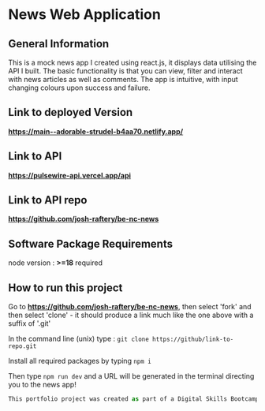 # News Web Application

## General Information

This is a mock news app I created using react.js, it displays data utilising the API I built. The basic functionality is that you can view, filter and interact with news articles as well as comments. The app is intuitive, with input changing colours upon success and failure.

## Link to deployed Version

**https://main--adorable-strudel-b4aa70.netlify.app/**

## Link to API

**https://pulsewire-api.vercel.app/api**

## Link to API repo

**https://github.com/josh-raftery/be-nc-news**

## Software Package Requirements

node version : **>=18** required

## How to run this project 

Go to **https://github.com/josh-raftery/be-nc-news**, then select 'fork' and then select 'clone' - it should produce a link much like the one above with a suffix of '.git'

In the command line (unix) type : `git clone https://github/link-to-repo.git`

Install all required packages by typing `npm i`

Then type `npm run dev` and a URL will be generated in the terminal directing you to the news app!






```python
This portfolio project was created as part of a Digital Skills Bootcamp in Software Engineering provided by [Northcoders](https://northcoders.com/)
```